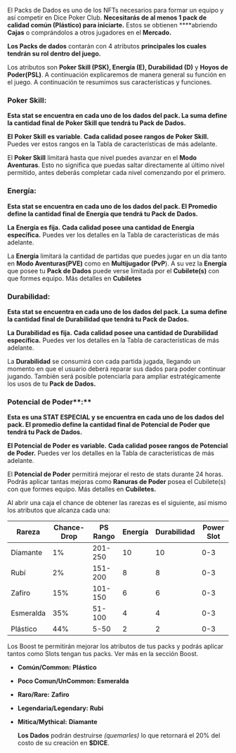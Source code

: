 El Packs de Dados es uno de los NFTs necesarios para formar un equipo y así competir en Dice Poker Club. **Necesitarás de al menos 1 pack de calidad común (Plástico) para iniciarte.** Estos se obtienen ****abriendo **Cajas** o comprándolos a otros jugadores en el **Mercado.**

**Los Packs de dados** contarán con 4 atributos ****principales los cuales tendrán su rol dentro del juego**.**

Los atributos son **Poker Skill (PSK), Energía (E), Durabilidad (D)** y **Hoyos de Poder(PSL)**. A continuación explicaremos de manera general su función en el juego. A continuación te resumimos sus características y funciones.

### **Poker Skill:**

**Esta stat se encuentra en cada uno de los dados del pack. La suma define la cantidad final de Poker Skill que tendrá tu Pack de Dados.** 

**El** **Poker Skill** **es variable**. **Cada calidad posee rangos de Poker Skill.** Puedes ver estos rangos en la Tabla de características de más adelante.

El **Poker Skill** limitará hasta que nivel puedes avanzar en el **Modo Aventuras**. Esto no significa que puedas saltar directamente al último nivel permitido, antes deberás completar cada nivel comenzando por el primero.

### **Energía:**

**Esta stat se encuentra en cada uno de los dados del pack. El Promedio define la cantidad final de Energía que tendrá tu Pack de Dados.** 

**La** **Energía es fija.** **Cada calidad posee una cantidad de Energía específica.** Puedes ver los detalles en la Tabla de características de más adelante.

La **Energía** limitará la cantidad de partidas que puedes jugar en un día tanto en **Modo Aventuras(PVE)** como en **Multijugador (PvP**). A su vez la **Energía** que posee tu **Pack de Dados** puede verse limitada por el **Cubilete(s)** con que formes equipo. Más detalles en **Cubiletes**

### **Durabilidad:**

**Esta stat se encuentra en cada uno de los dados del pack. La suma define la cantidad final de Durabilidad que tendrá tu Pack de Dados.** 

**La** **Durabilidad es fija.** **Cada calidad posee una cantidad de Durabilidad específica.** Puedes ver los detalles en la Tabla de características de más adelante.

La **Durabilidad** se consumirá con cada partida jugada, llegando un momento en que el usuario deberá reparar sus dados para poder continuar jugando. También será posible potenciarla para ampliar estratégicamente los usos de tu **Pack de Dados.**

### Potencial de Poder**:**

**Esta es una STAT ESPECIAL y se encuentra en cada uno de los dados del pack. El promedio define la cantidad final de Potencial de Poder que tendrá tu Pack de Dados.** 

**El Potencial de Poder es variable.** **Cada calidad posee rangos de Potencial de Poder.** Puedes ver los detalles en la Tabla de características de más adelante.

El **Potencial de Poder** permitirá mejorar el resto de stats durante 24 horas. Podrás aplicar tantas mejoras como **Ranuras de Poder** posea el Cubilete(s) con que formes equipo. Más detalles en **Cubiletes.**

Al abrir una caja el chance de obtener las rarezas es el siguiente, así mismo los atributos que alcanza cada una:

| Rareza | Chance- Drop | PS Rango | Energía | Durabilidad | Power Slot |
| --- | --- | --- | --- | --- | --- |
| Diamante | 1% | 201-250 | 10 | 10 | 0-3 |
| Rubí | 2% | 151-200 | 8 | 8 | 0-3 |
| Zafiro | 15% | 101-150 | 6 | 6 | 0-3 |
| Esmeralda | 35% | 51-100 | 4 | 4 | 0-3 |
| Plástico | 44% | 5-50 | 2 | 2 | 0-3 |

Los Boost te permitirán mejorar los atributos de tus packs y podrás aplicar tantos como Slots tengan tus packs. Ver más en la sección Boost.

- **Común/Common:**  **Plástico**
- **Poco Comun/UnCommon:  Esmeralda**
- **Raro/Rare:**  **Zafiro**
- **Legendaria/Legendary:**  **Rubi**
- **Mitica/Mythical:**  **Diamante**
    
    **Los Dados** podrán destruirse *(quemarles)* lo que retornará el 20% del costo de su creación en **$DICE**.